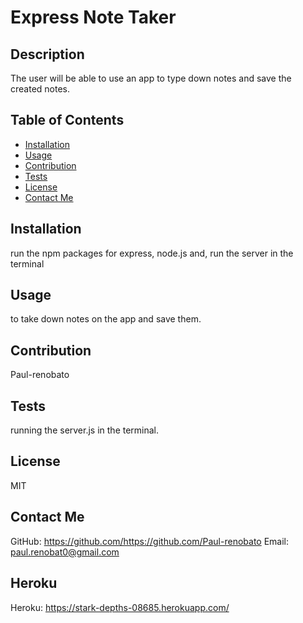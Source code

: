 # Express Note Taker
    
## Description 
The user will be able to use an app to type down notes and save the created notes.
## Table of Contents
- [Installation](#installation)
- [Usage](#usage)
- [Contribution](#contribution)
- [Tests](#tests)
- [License](#license)
- [Contact Me](#contact-me)
## Installation
run the npm packages for express, node.js and, run the server in the terminal
## Usage
to take down notes on the app and save them.
## Contribution
Paul-renobato
## Tests
running the server.js in the terminal.
## License
MIT
## Contact Me
GitHub: https://github.com/https://github.com/Paul-renobato
Email: paul.renobat0@gmail.com
## Heroku 
Heroku: https://stark-depths-08685.herokuapp.com/